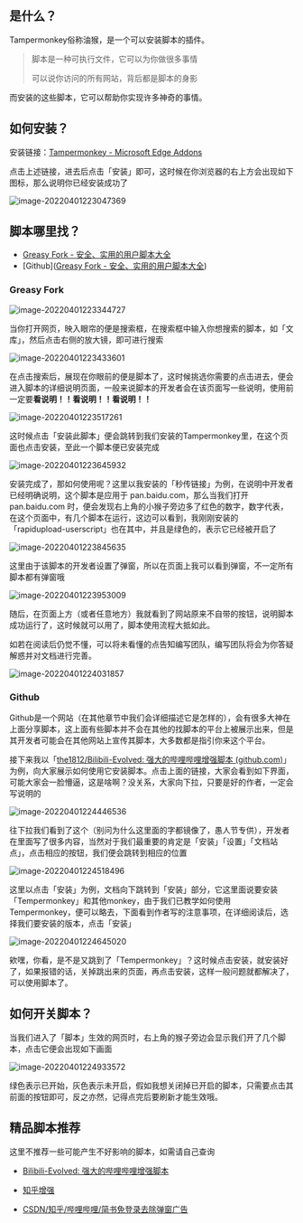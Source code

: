 ## 是什么？

Tampermonkey俗称油猴，是一个可以安装脚本的插件。

> 脚本是一种可执行文件，它可以为你做很多事情
>
> 可以说你访问的所有网站，背后都是脚本的身影

而安装的这些脚本，它可以帮助你实现许多神奇的事情。

## 如何安装？

安装链接：[Tampermonkey - Microsoft Edge Addons](https://microsoftedge.microsoft.com/addons/detail/tampermonkey/iikmkjmpaadaobahmlepeloendndfphd)

点击上述链接，进去后点击「安装」即可，这时候在你浏览器的右上方会出现如下图标，那么说明你已经安装成功了

![image-20220401223047369](https://picture-1301432580.cos.ap-nanjing.myqcloud.com/blog/202204012230535.png)

## 脚本哪里找？

* [Greasy Fork - 安全、实用的用户脚本大全](https://greasyfork.org/zh-CN)
* [Github]([Greasy Fork - 安全、实用的用户脚本大全](https://greasyfork.org/zh-CN))

### Greasy Fork

![image-20220401223344727](https://picture-1301432580.cos.ap-nanjing.myqcloud.com/blog/202204012233770.png)

当你打开网页，映入眼帘的便是搜索框，在搜索框中输入你想搜索的脚本，如「文库」，然后点击右侧的放大镜，即可进行搜索

![image-20220401223433601](https://picture-1301432580.cos.ap-nanjing.myqcloud.com/blog/202204012234702.png)

在点击搜索后，展现在你眼前的便是脚本了，这时候挑选你需要的点击进去，便会进入脚本的详细说明页面，一般来说脚本的开发者会在该页面写一些说明，使用前一定要**看说明！！看说明！！看说明！！**

![image-20220401223517261](https://picture-1301432580.cos.ap-nanjing.myqcloud.com/blog/202204012235342.png)

这时候点击「安装此脚本」便会跳转到我们安装的Tampermonkey里，在这个页面也点击安装，至此一个脚本便已安装完成

![image-20220401223645932](https://picture-1301432580.cos.ap-nanjing.myqcloud.com/blog/202204012236963.png)

安装完成了，那如何使用呢？这里以我安装的「秒传链接」为例，在说明中开发者已经明确说明，这个脚本是应用于 pan.baidu.com，那么当我们打开 pan.baidu.com 时，便会发现右上角的小猴子旁边多了红色的数字，数字代表，在这个页面中，有几个脚本在运行，这边可以看到，我刚刚安装的「rapidupload-userscript」也在其中，并且是绿色的，表示它已经被开启了

![image-20220401223845635](https://picture-1301432580.cos.ap-nanjing.myqcloud.com/blog/202204012238667.png)

这里由于该脚本的开发者设置了弹窗，所以在页面上我可以看到弹窗，不一定所有脚本都有弹窗哦

![image-20220401223953009](https://picture-1301432580.cos.ap-nanjing.myqcloud.com/blog/202204012239065.png)

随后，在页面上方（或者任意地方）我就看到了网站原来不自带的按钮，说明脚本成功运行了，这时候就可以用了，脚本使用流程大抵如此。

如若在阅读后仍觉不懂，可以将未看懂的点告知编写团队，编写团队将会为你答疑解惑并对文档进行完善。

![image-20220401224031857](https://picture-1301432580.cos.ap-nanjing.myqcloud.com/blog/202204012240880.png)

### Github

Github是一个网站（在其他章节中我们会详细描述它是怎样的），会有很多大神在上面分享脚本，这上面有些脚本并不会在其他的找脚本的平台上被展示出来，但是其开发者可能会在其他网站上宣传其脚本，大多数都是指引你来这个平台。

接下来我以「[the1812/Bilibili-Evolved: 强大的哔哩哔哩增强脚本 (github.com)](https://github.com/the1812/Bilibili-Evolved)」为例，向大家展示如何使用它安装脚本。点击上面的链接，大家会看到如下界面，可能大家会一脸懵逼，这是啥啊？没关系，大家向下拉，只要是好的作者，一定会写说明的

![image-20220401224446536](https://picture-1301432580.cos.ap-nanjing.myqcloud.com/blog/202204012244655.png)

往下拉我们看到了这个（别问为什么这里面的字都镜像了，愚人节专供），开发者在里面写了很多内容，当然对于我们最重要的肯定是「安装」「设置」「文档站点」，点击相应的按钮，我们便会跳转到相应的位置

![image-20220401224518496](https://picture-1301432580.cos.ap-nanjing.myqcloud.com/blog/202204012302635.png)

这里以点击「安装」为例，文档向下跳转到「安装」部分，它这里面说要安装「Tempermonkey」和其他monkey，由于我们已教学如何使用Tempermonkey，便可以略去，下面看到作者写的注意事项，在详细阅读后，选择我们要安装的版本，点击「安装」

![image-20220401224645020](https://picture-1301432580.cos.ap-nanjing.myqcloud.com/blog/202204012246135.png)

欸嘿，你看，是不是又跳到了「Tempermonkey」？这时候点击安装，就安装好了，如果报错的话，关掉跳出来的页面，再点击安装，这样一般问题就都解决了，可以使用脚本了。

## 如何开关脚本？

当我们进入了「脚本」生效的网页时，右上角的猴子旁边会显示我们开了几个脚本，点击它便会出现如下画面

![image-20220401224933572](https://picture-1301432580.cos.ap-nanjing.myqcloud.com/blog/202204012249617.png)

绿色表示已开始，灰色表示未开启，假如我想关闭掉已开启的脚本，只需要点击其前面的按钮即可，反之亦然，记得点完后要刷新才能生效哦。

## 精品脚本推荐

这里不推荐一些可能产生不好影响的脚本，如需请自己查询

* [Bilibili-Evolved: 强大的哔哩哔哩增强脚本](https://github.com/the1812/Bilibili-Evolved)

* [知乎增强](https://greasyfork.org/zh-CN/scripts/419081-知乎增强)

* [CSDN/知乎/哔哩哔哩/简书免登录去除弹窗广告](https://greasyfork.org/zh-CN/scripts/428960-csdn-知乎-哔哩哔哩-简书免登录去除弹窗广告)